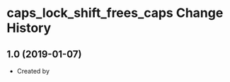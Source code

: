 caps_lock_shift_frees_caps Change History
====================

1.0 (2019-01-07)
----------------
* Created by 
